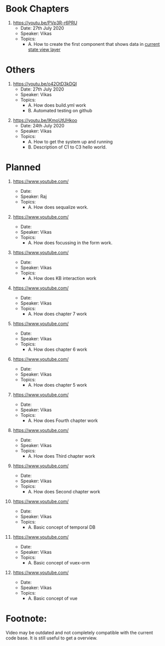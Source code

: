 # Book Chapters

1. https://youtu.be/PVp3R-r6PRU
   - Date: 27th July 2020
   - Speaker: Vikas
   - Topics:
     - A. How to create the first component that shows data in [current state view layer](https://github.com/savantcare/emr/blob/master/docs/GLOSSARY.md#information-layers)

# Others

1. https://youtu.be/o42OtD3kDQI
   - Date: 27th July 2020
   - Speaker: Vikas
   - Topics:
     - A. How does build.yml work
     - B. Automated testing on github

2) https://youtu.be/lKmoUtUHkoo
   - Date: 24th July 2020
   - Speaker: Vikas
   - Topics:
     - A. How to get the system up and running
     - B. Description of C1 to C3 hello world.

# Planned

1. https://www.youtube.com/

   - Date:
   - Speaker: Raj
   - Topics:
     - A. How does sequalize work.

2. https://www.youtube.com/

   - Date:
   - Speaker: Vikas
   - Topics:
     - A. How does focussing in the form work.

3. https://www.youtube.com/

   - Date:
   - Speaker: Vikas
   - Topics:
     - A. How does KB interaction work

4. https://www.youtube.com/

   - Date:
   - Speaker: Vikas
   - Topics:
     - A. How does chapter 7 work

5. https://www.youtube.com/

   - Date:
   - Speaker: Vikas
   - Topics:
     - A. How does chapter 6 work

6. https://www.youtube.com/

   - Date:
   - Speaker: Vikas
   - Topics:
     - A. How does chapter 5 work

7. https://www.youtube.com/

   - Date:
   - Speaker: Vikas
   - Topics:
     - A. How does Fourth chapter work

8. https://www.youtube.com/

   - Date:
   - Speaker: Vikas
   - Topics:
     - A. How does Third chapter work

9. https://www.youtube.com/

   - Date:
   - Speaker: Vikas
   - Topics:
     - A. How does Second chapter work

10. https://www.youtube.com/

    - Date:
    - Speaker: Vikas
    - Topics:
      - A. Basic concept of temporal DB

11. https://www.youtube.com/

    - Date:
    - Speaker: Vikas
    - Topics:
      - A. Basic concept of vuex-orm

12. https://www.youtube.com/
    - Date:
    - Speaker: Vikas
    - Topics:
      - A. Basic concept of vue

# Footnote:

Video may be outdated and not completely compatible with the current code base. It is still useful to get a overview.
